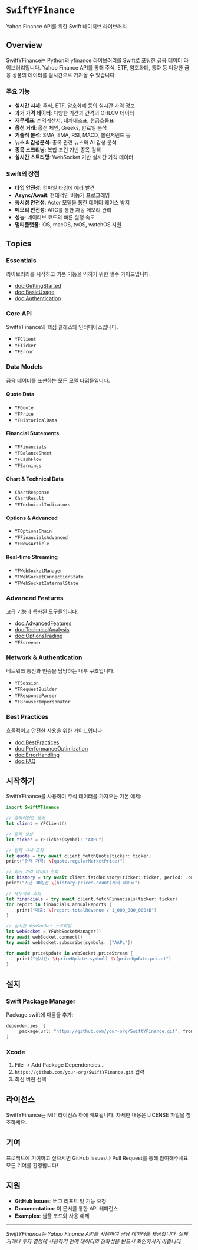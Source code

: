 # ``SwiftYFinance``

Yahoo Finance API를 위한 Swift 네이티브 라이브러리

## Overview

SwiftYFinance는 Python의 yfinance 라이브러리를 Swift로 포팅한 금융 데이터 라이브러리입니다. Yahoo Finance API를 통해 주식, ETF, 암호화폐, 통화 등 다양한 금융 상품의 데이터를 실시간으로 가져올 수 있습니다.

### 주요 기능

- **실시간 시세**: 주식, ETF, 암호화폐 등의 실시간 가격 정보
- **과거 가격 데이터**: 다양한 기간과 간격의 OHLCV 데이터
- **재무제표**: 손익계산서, 대차대조표, 현금흐름표
- **옵션 거래**: 옵션 체인, Greeks, 만료일 분석
- **기술적 분석**: SMA, EMA, RSI, MACD, 볼린저밴드 등
- **뉴스 & 감성분석**: 종목 관련 뉴스와 AI 감성 분석
- **종목 스크리닝**: 복합 조건 기반 종목 검색
- **실시간 스트리밍**: WebSocket 기반 실시간 가격 데이터

### Swift의 장점

- **타입 안전성**: 컴파일 타임에 에러 발견
- **Async/Await**: 현대적인 비동기 프로그래밍
- **동시성 안전성**: Actor 모델을 통한 데이터 레이스 방지
- **메모리 안전성**: ARC를 통한 자동 메모리 관리
- **성능**: 네이티브 코드의 빠른 실행 속도
- **멀티플랫폼**: iOS, macOS, tvOS, watchOS 지원

## Topics

### Essentials

라이브러리를 시작하고 기본 기능을 익히기 위한 필수 가이드입니다.

- <doc:GettingStarted>
- <doc:BasicUsage>
- <doc:Authentication>

### Core API

SwiftYFinance의 핵심 클래스와 인터페이스입니다.

- ``YFClient``
- ``YFTicker``
- ``YFError``

### Data Models

금융 데이터를 표현하는 모든 모델 타입들입니다.

#### Quote Data
- ``YFQuote``
- ``YFPrice``
- ``YFHistoricalData``

#### Financial Statements
- ``YFFinancials``
- ``YFBalanceSheet``
- ``YFCashFlow``
- ``YFEarnings``

#### Chart & Technical Data
- ``ChartResponse``
- ``ChartResult``
- ``YFTechnicalIndicators``

#### Options & Advanced
- ``YFOptionsChain``
- ``YFFinancialsAdvanced``
- ``YFNewsArticle``

#### Real-time Streaming
- ``YFWebSocketManager``
- ``YFWebSocketConnectionState``
- ``YFWebSocketInternalState``

### Advanced Features

고급 기능과 특화된 도구들입니다.

- <doc:AdvancedFeatures>
- <doc:TechnicalAnalysis>
- <doc:OptionsTrading>
- ``YFScreener``

### Network & Authentication

네트워크 통신과 인증을 담당하는 내부 구조입니다.

- ``YFSession``
- ``YFRequestBuilder``
- ``YFResponseParser``
- ``YFBrowserImpersonator``

### Best Practices

효율적이고 안전한 사용을 위한 가이드입니다.

- <doc:BestPractices>
- <doc:PerformanceOptimization>
- <doc:ErrorHandling>
- <doc:FAQ>

## 시작하기

SwiftYFinance를 사용하여 주식 데이터를 가져오는 기본 예제:

```swift
import SwiftYFinance

// 클라이언트 생성
let client = YFClient()

// 종목 생성
let ticker = YFTicker(symbol: "AAPL")

// 현재 시세 조회
let quote = try await client.fetchQuote(ticker: ticker)
print("현재 가격: \(quote.regularMarketPrice)")

// 과거 가격 데이터 조회
let history = try await client.fetchHistory(ticker: ticker, period: .oneMonth)
print("지난 30일간 \(history.prices.count)개의 데이터")

// 재무제표 조회
let financials = try await client.fetchFinancials(ticker: ticker)
for report in financials.annualReports {
    print("매출: \(report.totalRevenue / 1_000_000_000)B")
}

// 실시간 WebSocket 스트리밍
let webSocket = YFWebSocketManager()
try await webSocket.connect()
try await webSocket.subscribe(symbols: ["AAPL"])

for await priceUpdate in webSocket.priceStream {
    print("실시간: \(priceUpdate.symbol) $\(priceUpdate.price)")
}
```

## 설치

### Swift Package Manager

Package.swift에 다음을 추가:

```swift
dependencies: [
    .package(url: "https://github.com/your-org/SwiftYFinance.git", from: "1.0.0")
]
```

### Xcode

1. File → Add Package Dependencies...
2. `https://github.com/your-org/SwiftYFinance.git` 입력
3. 최신 버전 선택

## 라이선스

SwiftYFinance는 MIT 라이선스 하에 배포됩니다. 자세한 내용은 LICENSE 파일을 참조하세요.

## 기여

프로젝트에 기여하고 싶으시면 GitHub Issues나 Pull Request를 통해 참여해주세요. 모든 기여를 환영합니다!

## 지원

- **GitHub Issues**: 버그 리포트 및 기능 요청
- **Documentation**: 이 문서를 통한 API 레퍼런스
- **Examples**: 샘플 코드와 사용 예제

---

*SwiftYFinance는 Yahoo Finance API를 사용하여 금융 데이터를 제공합니다. 실제 거래나 투자 결정에 사용하기 전에 데이터의 정확성을 반드시 확인하시기 바랍니다.*